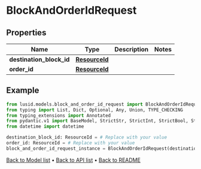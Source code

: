 # BlockAndOrderIdRequest

## Properties
Name | Type | Description | Notes
------------ | ------------- | ------------- | -------------
**destination_block_id** | [**ResourceId**](ResourceId.md) |  | 
**order_id** | [**ResourceId**](ResourceId.md) |  | 
## Example

```python
from lusid.models.block_and_order_id_request import BlockAndOrderIdRequest
from typing import List, Dict, Optional, Any, Union, TYPE_CHECKING
from typing_extensions import Annotated
from pydantic.v1 import BaseModel, StrictStr, StrictInt, StrictBool, StrictFloat, StrictBytes, Field, validator, ValidationError, conlist, constr
from datetime import datetime

destination_block_id: ResourceId = # Replace with your value
order_id: ResourceId = # Replace with your value
block_and_order_id_request_instance = BlockAndOrderIdRequest(destination_block_id=destination_block_id, order_id=order_id)

```

[Back to Model list](../README.md#documentation-for-models) &#8226; [Back to API list](../README.md#documentation-for-api-endpoints) &#8226; [Back to README](../README.md)

